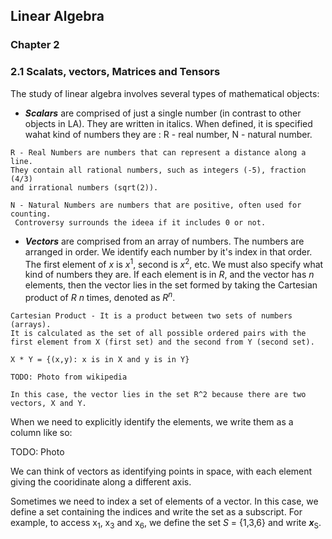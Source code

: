 

## Linear Algebra
### Chapter 2


### 2.1 Scalats, vectors, Matrices and Tensors

The study of linear algebra involves several types of mathematical objects:

* ___Scalars___ are comprised of just a single number (in contrast to other objects in LA). They are written in italics. When defined, it is specified wahat kind of numbers they are : R - real number, N - natural number.
```
R - Real Numbers are numbers that can represent a distance along a line. 
They contain all rational numbers, such as integers (-5), fraction (4/3)
and irrational numbers (sqrt(2)). 

N - Natural Numbers are numbers that are positive, often used for counting. 
 Controversy surrounds the ideea if it includes 0 or not.
```

* ___Vectors___ are comprised from an array of numbers. The numbers are arranged in order. We identify each number by it's index in that order. The first element of _x_ is _x_<sup>1</sup>, second is _x_<sup>2</sup>, etc. We must also specify what kind of numbers they are. If each element is in _R_, and the vector has _n_ elements, then the vector lies in the set formed by taking the Cartesian product of _R_ _n_ times, denoted as _R<sup>n</sup>_. 
```
Cartesian Product - It is a product between two sets of numbers (arrays).
It is calculated as the set of all possible ordered pairs with the first element from X (first set) and the second from Y (second set).

X * Y = {(x,y): x is in X and y is in Y}

TODO: Photo from wikipedia

In this case, the vector lies in the set R^2 because there are two vectors, X and Y.

```
When we need to explicitly identify the elements, we write them as a column like so:

TODO: Photo

We can think of vectors as identifying points in space, with each element giving the cooridinate along a different axis. 

Sometimes we need to index a set of elements of a vector. In this case, we define a set containing the indices and write the set as a subscript. For example, to access x<sub>1</sub>, x<sub>3</sub> and x<sub>6</sub>, we define the set _S_ = {1,3,6} and write ___x___<sub>S</sub>. 






